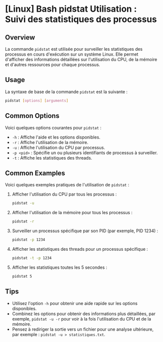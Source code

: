 # [Linux] Bash pidstat Utilisation : Suivi des statistiques des processus

## Overview
La commande `pidstat` est utilisée pour surveiller les statistiques des processus en cours d'exécution sur un système Linux. Elle permet d'afficher des informations détaillées sur l'utilisation du CPU, de la mémoire et d'autres ressources pour chaque processus.

## Usage
La syntaxe de base de la commande `pidstat` est la suivante :

```bash
pidstat [options] [arguments]
```

## Common Options
Voici quelques options courantes pour `pidstat` :

- `-h` : Affiche l'aide et les options disponibles.
- `-r` : Affiche l'utilisation de la mémoire.
- `-u` : Affiche l'utilisation du CPU par processus.
- `-p <pid>` : Spécifie un ou plusieurs identifiants de processus à surveiller.
- `-t` : Affiche les statistiques des threads.

## Common Examples
Voici quelques exemples pratiques de l'utilisation de `pidstat` :

1. Afficher l'utilisation du CPU par tous les processus :
   ```bash
   pidstat -u
   ```

2. Afficher l'utilisation de la mémoire pour tous les processus :
   ```bash
   pidstat -r
   ```

3. Surveiller un processus spécifique par son PID (par exemple, PID 1234) :
   ```bash
   pidstat -p 1234
   ```

4. Afficher les statistiques des threads pour un processus spécifique :
   ```bash
   pidstat -t -p 1234
   ```

5. Afficher les statistiques toutes les 5 secondes :
   ```bash
   pidstat 5
   ```

## Tips
- Utilisez l'option `-h` pour obtenir une aide rapide sur les options disponibles.
- Combinez les options pour obtenir des informations plus détaillées, par exemple, `pidstat -u -r` pour voir à la fois l'utilisation du CPU et de la mémoire.
- Pensez à rediriger la sortie vers un fichier pour une analyse ultérieure, par exemple : `pidstat -u > statistiques.txt`.